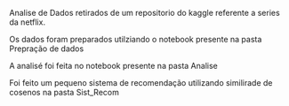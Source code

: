 Analise de Dados retirados de um repositorio do kaggle referente a series da netflix.


Os dados foram preparados utilziando o notebook presente na pasta Prepração de dados


A analisé foi feita no notebook presente na pasta Analise


Foi feito um pequeno sistema de recomendação utilizando similirade de cosenos na pasta Sist_Recom
